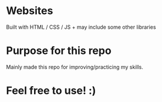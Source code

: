 # Websites
Built with HTML / CSS / JS + may include some other libraries

# Purpose for this repo
Mainly made this repo for improving/practicing my skills.

# Feel free to use! :)
